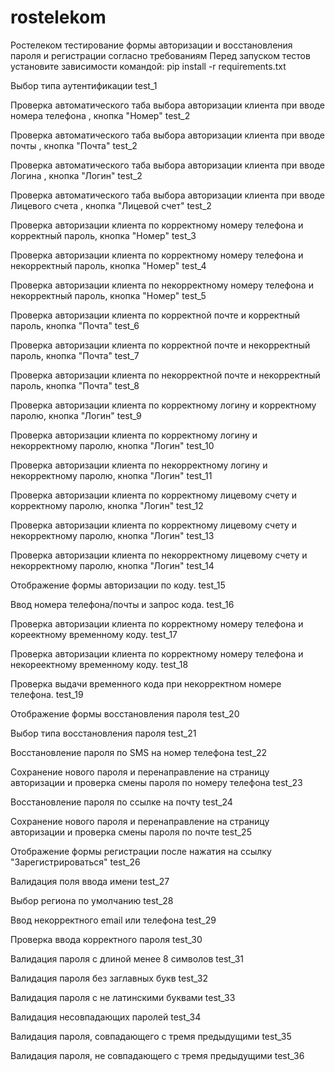 # rostelekom
Ростелеком тестирование формы авторизации и восстановления пароля и регистрации согласно требованиям
Перед запуском тестов установите зависимости командой: pip install -r requirements.txt

Выбор типа аутентификации	test_1

Проверка автоматического таба выбора авторизации клиента при вводе номера телефона , кнопка "Номер"	test_2

Проверка автоматического таба выбора авторизации клиента при вводе почты , кнопка "Почта"	test_2

Проверка автоматического таба выбора авторизации клиента при вводе Логина , кнопка "Логин"	test_2

Проверка автоматического таба выбора авторизации клиента при вводе Лицевого счета , кнопка "Лицевой счет"	test_2

Проверка авторизации клиента по корректному номеру телефона и корректный пароль, кнопка "Номер"	test_3

Проверка авторизации клиента по корректному номеру телефона и некорректный пароль, кнопка "Номер"	test_4

Проверка авторизации клиента по некорректному номеру телефона и некорректный пароль, кнопка "Номер"	test_5

Проверка авторизации клиента по корректной почте и корректный пароль, кнопка "Почта"	test_6

Проверка авторизации клиента по корректной почте и некорректный пароль, кнопка "Почта"	test_7

Проверка авторизации клиента по некорректной почте и некорректный пароль, кнопка "Почта"	test_8

Проверка авторизации клиента по корректному логину и корректному паролю, кнопка "Логин"	test_9

Проверка авторизации клиента по корректному логину и некорректному паролю, кнопка "Логин"	test_10

Проверка авторизации клиента по некорректному логину и некорректному паролю, кнопка "Логин"	test_11

Проверка авторизации клиента по корректному лицевому счету и корректному паролю, кнопка "Логин"	test_12

Проверка авторизации клиента по корректному лицевому счету и некорректному паролю, кнопка "Логин"	test_13

Проверка авторизации клиента по некорректному лицевому счету и некорректному паролю, кнопка "Логин"	test_14

Отображение формы авторизации по коду.	test_15

Ввод номера телефона/почты и запрос кода.	test_16

Проверка авторизации клиента по корректному номеру телефона и кореектному временному коду.	test_17

Проверка авторизации клиента по корректному номеру телефона и некореектному временному коду.	test_18

Проверка выдачи временного кода при некорректном номере телефона.	test_19

Отображение формы восстановления пароля	test_20

Выбор типа восстановления пароля	test_21

Восстановление пароля по SMS на номер телефона	test_22

Сохранение нового пароля и перенаправление на страницу авторизации и проверка смены пароля по номеру телефона	test_23

Восстановление пароля по ссылке на почту	test_24

Сохранение нового пароля и перенаправление на страницу авторизации и проверка смены пароля по почте	test_25

Отображение формы регистрации после нажатия на ссылку "Зарегистрироваться"	test_26

Валидация поля ввода имени	test_27

Выбор региона по умолчанию	test_28

Ввод некорректного email или телефона	test_29

Проверка ввода корректного пароля	test_30

Валидация пароля с длиной менее 8 символов	test_31

Валидация пароля без заглавных букв	test_32

Валидация пароля с не латинскими буквами	test_33

Валидация несовпадающих паролей	test_34

Валидация пароля, совпадающего с тремя предыдущими 	test_35

Валидация пароля, не совпадающего с тремя предыдущими 	test_36
